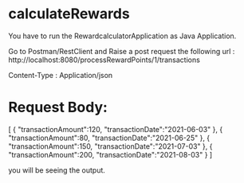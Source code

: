 # calculateRewards

You have to run the RewardcalculatorApplication as Java Application.

Go to Postman/RestClient and Raise a post request the following url : http://localhost:8080/processRewardPoints/1/transactions

Content-Type : Application/json

Request Body:
=============

[
    {
        "transactionAmount":120,
        "transactionDate":"2021-06-03"
    },
     {
        "transactionAmount":80,
        "transactionDate":"2021-06-25"
    },
    {
        "transactionAmount":150,
        "transactionDate":"2021-07-03"
    },
    {
        "transactionAmount":200,
        "transactionDate":"2021-08-03"
    }
]

you will be seeing the output.
